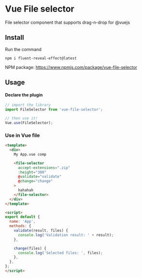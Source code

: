 # Vue File selector
File selector component that supports drag-n-drop for @vuejs

## Install
Run the command
```
npm i fluent-reveal-effect@latest
```

NPM package: https://www.npmjs.com/package/vue-file-selector

## Usage

#### Declare the plugin
```js
// import the library
import FileSelector from 'vue-file-selector';

// then use it!
Vue.use(FileSelector);
```

### Use in Vue file
```html
<template>
  <div>
    My App.vue comp

    <file-selector
      accept-extensions=".zip"
      :height="300"
      @validate="validate"
      @change="change"
    >
      hahahah
    </file-selector>
  </div>
</template>

<script>
export default {
  name: 'App',
  methods: {
    validate(result, files) {
      console.log('Validation result: ' + result);
    },

    change(files) {
      console.log('Selected files: ', files);
    },
  },
};
</script>
```

